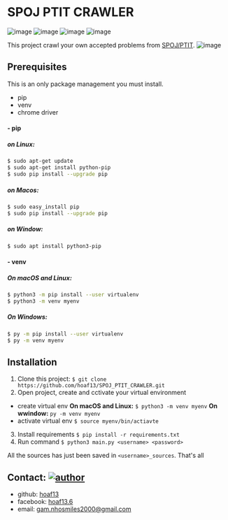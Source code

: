 # SPOJ PTIT CRAWLER 
![image](https://img.shields.io/badge/python-3.8-blue) ![image](https://img.shields.io/badge/selenium-3.141.0-blue) ![image](https://img.shields.io/badge/beautifulsoup4-4.9.1-blue) ![image](https://img.shields.io/badge/lxml-4.5.2-blue)

This project crawl your own accepted problems from [SPOJ/PTIT](https://www.spoj.com/PT). 
![image](https://i.ibb.co/VwwLLKz/log.png)

## Prerequisites
This is an only package management you must install.
- pip 
- venv
- chrome driver
#### - pip
##### on Linux: 
```sh
$ sudo apt-get update
$ sudo apt-get install python-pip
$ sudo pip install --upgrade pip
```

##### on Macos: 
```sh
$ sudo easy_install pip
$ sudo pip install --upgrade pip
```
##### on Window: 
```sh
$ sudo apt install python3-pip
```
#### - venv
##### On macOS and Linux:
```sh
$ python3 -m pip install --user virtualenv
$ python3 -m venv myenv
```
##### On Windows:
```sh
$ py -m pip install --user virtualenv
$ py -m venv myenv
```

## Installation
1. Clone this project: 
`$ git clone https://github.com/hoaf13/SPOJ_PTIT_CRAWLER.git`
2. Open project, create and cctivate your virtual environment
- create virtual env
**On macOS and Linux:**
`$ python3 -m venv myenv`
**On wwindow:**
`py -m venv myenv`
- activate virtual env
`$ source myenv/bin/actiavte`
3. Install requirements
`$ pip install -r requirements.txt`
4. Run command 
`$ python3 main.py <username> <password>`

All the sources has just been saved in `<username>_sources`.
That's all

## Contact:  [![author](https://img.shields.io/badge/Author-hoaf13-brightgreen)](https://github.com/hoaf13)
- github: [hoaf13](https://github.com/hoaf13)
- facebook: [hoaf13.6](https://www.facebook.com/hoaf13.6) 
- email: gam.nhosmiles2000@gmail.com


